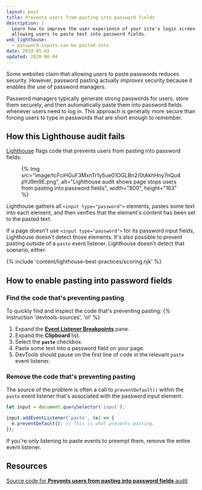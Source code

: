```yaml
---
layout: post
title: Prevents users from pasting into password fields
description: |
  Learn how to improve the user experience of your site's login screen by
  allowing users to paste text into password fields.
web_lighthouse:
  - password-inputs-can-be-pasted-into
date: 2019-05-02
updated: 2020-06-04
---
```


Some websites claim that allowing users to paste passwords reduces security.
However, password pasting actually _improves_ security
because it enables the use of password managers.

Password managers typically generate strong passwords for users,
store them securely, and then automatically paste them
into password fields whenever users need to log in. This approach is generally
more secure than forcing users to type in passwords that are short enough
to remember.

## How this Lighthouse audit fails

[Lighthouse](https://developers.google.com/web/tools/lighthouse/) flags code that prevents users from pasting into password fields:

<figure>
  {% Img src="image/tcFciHGuF3MxnTr1y5ue01OGLBn2/0tAkhHny7nQu4pYJ9m9E.png", alt="Lighthouse audit shows page stops users from pasting into password fields", width="800", height="163" %}
</figure>

Lighthouse gathers all `<input type="password">` elements,
pastes some text into each element,
and then verifies that the element's content has been set to the pasted text.

If a page doesn't use `<input type="password">` for its password input fields,
Lighthouse doesn't detect those elements.
It's also possible to prevent pasting outside of a `paste` event listener.
Lighthouse doesn't detect that scenario, either.

{% include 'content/lighthouse-best-practices/scoring.njk' %}

## How to enable pasting into password fields

### Find the code that's preventing pasting

To quickly find and inspect the code that's preventing pasting:
{% Instruction 'devtools-sources', 'ol' %}
1. Expand the [**Event Listener Breakpoints**](https://developer.chrome.com/docs/devtools/javascript/breakpoints/#event-listeners) pane.
1. Expand the **Clipboard** list.
1. Select the **`paste`** checkbox.
1. Paste some text into a password field on your page.
1. DevTools should pause on the first line of code
   in the relevant `paste` event listener.

### Remove the code that's preventing pasting

The source of the problem is often a call to `preventDefault()`
within the `paste` event listener
that's associated with the password input element:

```js
let input = document.querySelector('input');

input.addEventListener('paste', (e) => {
  e.preventDefault(); // This is what prevents pasting.
});
```

If you're only listening to paste events to preempt them,
remove the entire event listener.

## Resources

[Source code for **Prevents users from pasting into password fields** audit](https://github.com/GoogleChrome/lighthouse/blob/master/lighthouse-core/audits/dobetterweb/password-inputs-can-be-pasted-into.js)
